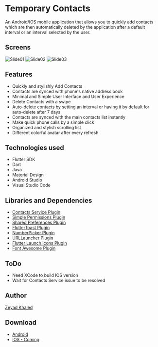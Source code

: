 # Temporary Contacts
An Android/IOS mobile application that allows you to quickly add contacts which are then automatically deleted by the application after a default interval or an interval selected by the user.

## Screens

<img src="https://raw.githubusercontent.com/zeyadkhaled/TemporaryContacts/master/slides/slide01.jpg" alt="Slide01" >
<img src="https://raw.githubusercontent.com/zeyadkhaled/TemporaryContacts/master/slides/slide02.jpg" alt="Slide02" >
<img src="https://raw.githubusercontent.com/zeyadkhaled/TemporaryContacts/master/slides/slide03.jpg" alt="Slide03" >


## Features
- Quickly and stylishly Add Contacts
- Contacts are synced with phone's native address book
- Minimal and Simple User Interface and User Experience
- Delete Contacts with a swipe
- Auto-delete contacts by setting an interval or having it by default for auto-delete after 7 days
- Contacts are synced with the main contacts list instantly
- Make quick phone calls by a simple click
- Organized and stylish scrolling list
- Different colorful avatar after every refresh

## Technologies used
- Flutter SDK
- Dart
- Java
- Material Design
- Android Studio
- Visual Studio Code

## Libraries and Dependencies
- [Contacts Service Plugin](https://pub.dartlang.org/packages/contacts_service)
- [Simple Permissions Plugin](https://pub.dartlang.org/packages/simple_permissions)
- [Shared Preferences Plugin](https://pub.dartlang.org/packages/shared_preferences)
- [FlutterToast Plugin](https://pub.dartlang.org/packages/fluttertoast)
- [NumberPicker Plugin](https://pub.dartlang.org/packages/numberpicker)
- [URLLauncher Plugin](https://pub.dartlang.org/packages/url_launcher)
- [Flutter Launch Icons Plugin](https://pub.dartlang.org/packages/flutter_launcher_icons)
- [Font Awesome Plugin](https://pub.dartlang.org/packages/font_awesome_flutter)

## ToDo
- Need XCode to build IOS version
- Wait for Contacts Service issue to be resolved

## Author
[Zeyad Khaled](https://www.linkedin.com/in/zeyadkhaled/ "Zeyad Khaled")

## Download
- [Android](https://github.com/zeyadkhaled/TemporaryContacts/releases/download/1.0/Temporary.Contacts.apk)
- [IOS - Coming]()


